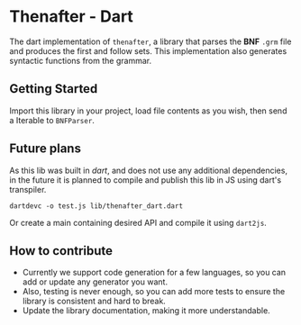 # Thenafter - Dart

The dart implementation of `thenafter`, a library that parses the **BNF** `.grm` file and produces the first and follow sets.
This implementation also generates syntactic functions from the grammar.

## Getting Started

Import this library in your project, load file contents as you wish, then send a Iterable<int> to `BNFParser`.

## Future plans

As this lib was built in _dart_, and does not use any additional dependencies, in the future it is planned to compile and publish this lib in JS using dart's transpiler.

```shell script
dartdevc -o test.js lib/thenafter_dart.dart
```

Or create a main containing desired API and compile it using `dart2js`.

## How to contribute

- Currently we support code generation for a few languages, so you can add or update any generator you want.
- Also, testing is never enough, so you can add more tests to ensure the library is consistent and hard to break.
- Update the library documentation, making it more understandable.
